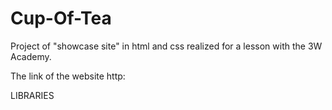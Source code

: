 # Cup-Of-Tea
Project of "showcase site" in html and css realized for a lesson with the 3W Academy.  

The link of the website http:<br/>


LIBRARIES 
